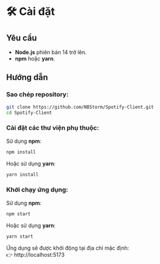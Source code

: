 
# 🛠️ Cài đặt

## Yêu cầu
- **Node.js** phiên bản 14 trở lên.
- **npm** hoặc **yarn**.

## Hướng dẫn

### Sao chép repository:
```bash
git clone https://github.com/NBStorm/Spotify-Client.git
cd Spotify-Client
```

### Cài đặt các thư viện phụ thuộc:
Sử dụng **npm**:
```bash
npm install
```

Hoặc sử dụng **yarn**:
```bash
yarn install
```

### Khởi chạy ứng dụng:
Sử dụng **npm**:
```bash
npm start
```

Hoặc sử dụng **yarn**:
```bash
yarn start
```

Ứng dụng sẽ được khởi động tại địa chỉ mặc định:  
👉 http://localhost:5173
